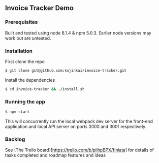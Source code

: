 ## Invoice Tracker Demo

### Prerequisites
Built and tested using node 8.1.4 & npm 5.0.3. Earlier node versions may work but are untested.

### Installation

First clone the repo

```bash
$ git clone git@github.com:kojinkai/invoice-tracker.git
```

Install the dependencies

```bash
$ cd invoice-tracker && ./install.sh
```

### Running the app

```bash
$ npm start
```

This will concurrently run the local webpack dev server for the front-end application and local API server on ports 3000 and 3001 respectively.

### Backlog

See (The Trello board)[https://trello.com/b/plihpBPX/finiata] for details of tasks completed and roadmap features and ideas